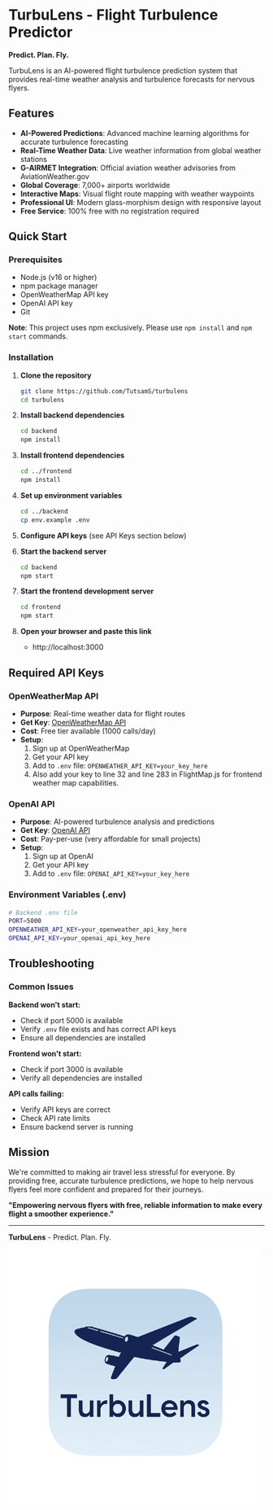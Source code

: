 # TurbuLens - Flight Turbulence Predictor

**Predict. Plan. Fly.**

TurbuLens is an AI-powered flight turbulence prediction system that provides real-time weather analysis and turbulence forecasts for nervous flyers.

## Features

- **AI-Powered Predictions**: Advanced machine learning algorithms for accurate turbulence forecasting
- **Real-Time Weather Data**: Live weather information from global weather stations
- **G-AIRMET Integration**: Official aviation weather advisories from AviationWeather.gov
- **Global Coverage**: 7,000+ airports worldwide
- **Interactive Maps**: Visual flight route mapping with weather waypoints
- **Professional UI**: Modern glass-morphism design with responsive layout
- **Free Service**: 100% free with no registration required

## Quick Start

### Prerequisites

- Node.js (v16 or higher)
- npm package manager
- OpenWeatherMap API key
- OpenAI API key
- Git

**Note**: This project uses npm exclusively. Please use `npm install` and `npm start` commands.

### Installation

1. **Clone the repository**
   ```bash
   git clone https://github.com/TutsamS/turbulens
   cd turbulens
   ```

2. **Install backend dependencies**
   ```bash
   cd backend
   npm install
   ```

3. **Install frontend dependencies**
   ```bash
   cd ../frontend
   npm install
   ```

4. **Set up environment variables**
   ```bash
   cd ../backend
   cp env.example .env
   ```

5. **Configure API keys** (see API Keys section below)

6. **Start the backend server**
   ```bash
   cd backend
   npm start
   ```

7. **Start the frontend development server**
   ```bash
   cd frontend
   npm start
   ```

8. **Open your browser and paste this link**
   - http://localhost:3000

## Required API Keys

### OpenWeatherMap API
- **Purpose**: Real-time weather data for flight routes
- **Get Key**: [OpenWeatherMap API](https://openweathermap.org/api)
- **Cost**: Free tier available (1000 calls/day)
- **Setup**: 
  1. Sign up at OpenWeatherMap
  2. Get your API key
  3. Add to `.env` file: `OPENWEATHER_API_KEY=your_key_here`
  4. Also add your key to line 32 and line 283 in FlightMap.js for frontend weather map capabilities.

### OpenAI API
- **Purpose**: AI-powered turbulence analysis and predictions
- **Get Key**: [OpenAI API](https://platform.openai.com/api-keys)
- **Cost**: Pay-per-use (very affordable for small projects)
- **Setup**: 
  1. Sign up at OpenAI
  2. Get your API key
  3. Add to `.env` file: `OPENAI_API_KEY=your_key_here`

### Environment Variables (.env)
```bash
# Backend .env file
PORT=5000
OPENWEATHER_API_KEY=your_openweather_api_key_here
OPENAI_API_KEY=your_openai_api_key_here

```

## Troubleshooting

### Common Issues

**Backend won't start:**
- Check if port 5000 is available
- Verify `.env` file exists and has correct API keys
- Ensure all dependencies are installed

**Frontend won't start:**
- Check if port 3000 is available
- Verify all dependencies are installed

**API calls failing:**
- Verify API keys are correct
- Check API rate limits
- Ensure backend server is running

## Mission

We're committed to making air travel less stressful for everyone. By providing free, accurate turbulence predictions, we hope to help nervous flyers feel more confident and prepared for their journeys.

**"Empowering nervous flyers with free, reliable information to make every flight a smoother experience."**

---

**TurbuLens** - Predict. Plan. Fly.

![TurbuLens Logo](frontend/public/images/turbulensappstore.png)

